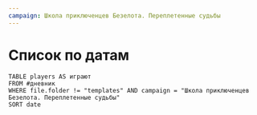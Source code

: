 ```yaml
---
campaign: Школа приключенцев Безелота. Переплетенные судьбы
---
```


# Список по датам

``` dataview
TABLE players AS играют
FROM #дневник
WHERE file.folder != "templates" AND campaign = "Школа приключенцев Безелота. Переплетенные судьбы"
SORT date
```

